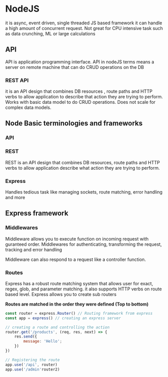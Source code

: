 # NodeJS

it is async, event driven, single threaded JS based framework
it can handle a high amount of concurrent request. Not great for
CPU intensive task such as data crunching, ML or large calculations

## API

API is application programming interface. API in nodeJS terms means a server on remote machine that can do CRUD operations on
the DB

### REST API

it is an API design that combines DB resources , route paths
and HTTP verbs to allow application to describe that action
they are trying to perform. Works with basic data model to do
CRUD operations. Does not scale for complex data models.


## Node Basic terminologies and frameworks
### API

### REST

REST is an API design that combines DB resources, route paths and HTTP verbs
to allow application describe what action they are trying to perform.  

### Express

Handles tedious task like managing sockets, route matching, error handling and more

## Express framework

### Middlewares

Middleware allows you to execute function on incoming request
with guranteed order. Middlewares for authenticating, transforming the request, tracking and error handling

Middleware can also respond to a request like a controller function.
###  Routes
 
Express has a robust route matching system that allows user
for exact, regex, glob, and parameter matching. it also supports
HTTP verbs on route based level.  Express allows you to create 
sub routers

<b>Routes are matched in the order they were defined (Top to bottom)</b>

```js
const router = express.Router() // Routing framework from express
const app = express() // creating an express server

// creating a route and controlling the action
router.get('/products', (req, res, next) => {
    res.send({
        message: 'Hello';
    })
})

// Registering the route
app.use('/api', router)
app.use('/admin'router2)
```
